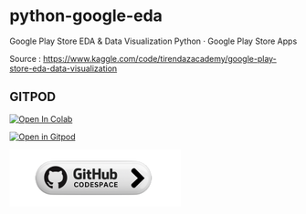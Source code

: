# python-google-eda
Google Play Store EDA &amp; Data Visualization Python · Google Play Store Apps

Source :
https://www.kaggle.com/code/tirendazacademy/google-play-store-eda-data-visualization


## GITPOD

[![Open In Colab](https://colab.research.google.com/assets/colab-badge.svg)](https://colab.research.google.com/github/roniwahyu/python-google-eda/blob/main/a-data-science-framework-to-achieve-99-accuracy.ipynb)

[![Open in Gitpod](https://gitpod.io/button/open-in-gitpod.svg)](https://gitpod.io/#https://github.com/roniwahyu/python-google-eda)

[![Open in Codespace](https://github.com/roniwahyu/python-google-eda/blob/main/codespace300x100.png)](https://github.com/codespaces/new?skip_quickstart=true&machine=standardLinux32gb&repo=658635740&ref=main&geo=SoutheastAsia)